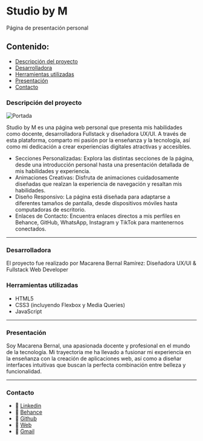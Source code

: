 # Studio by M
Página de presentación personal

## Contenido:
* [Descripción del proyecto](#Descripción-del-proyecto)
* [Desarrolladora](#Desarrolladora)
* [Herramientas utilizadas](#Herramientas-utilizadas)
* [Presentación](#Presentación)
* [Contacto](#Contacto)

### Descripción del proyecto

![Portada](https://github.com/Mcsand22/studiobym/tree/master/img/presentation.PNG)

Studio by M es una página web personal que presenta mis habilidades como docente, desarrolladora Fullstack y diseñadora UX/UI. A través de esta plataforma, comparto mi pasión por la enseñanza y la tecnología, así como mi dedicación a crear experiencias digitales atractivas y accesibles.

* Secciones Personalizadas: Explora las distintas secciones de la página, desde una introducción personal hasta una presentación detallada de mis habilidades y experiencia.
* Animaciones Creativas: Disfruta de animaciones cuidadosamente diseñadas que realzan la experiencia de navegación y resaltan mis habilidades.
* Diseño Responsivo: La página está diseñada para adaptarse a diferentes tamaños de pantalla, desde dispositivos móviles hasta computadoras de escritorio.
* Enlaces de Contacto: Encuentra enlaces directos a mis perfiles en Behance, GitHub, WhatsApp, Instagram y TikTok para mantenernos conectados.

***

### Desarrolladora

El proyecto fue realizado por Macarena Bernal Ramírez: Diseñadora UX/UI & Fullstack Web Developer

### Herramientas utilizadas

* HTML5
* CSS3 (incluyendo Flexbox y Media Queries)
* JavaScript

***

### Presentación

Soy Macarena Bernal, una apasionada docente y profesional en el mundo de la tecnología. Mi trayectoria me ha llevado a fusionar mi experiencia en la enseñanza con la creación de aplicaciones web, así como a diseñar interfaces intuitivas que buscan la perfecta combinación entre belleza y funcionalidad.

***

### Contacto

* 💼 <a href="https://www.linkedin.com/in/macarena-bernal-ramirez/">Linkedin</a>
* 💼 <a href="https://www.behance.net/macarenbernal">Behance</a>
* 💼 <a href="https://github.com/Mcsand22">Github</a>
* 🔗 <a href="https://mcsand22.github.io/studiobym/">Web</a>
* 📧 <a href="mailto:mabernal94@gmail.com" name="mail">Gmail</a>
